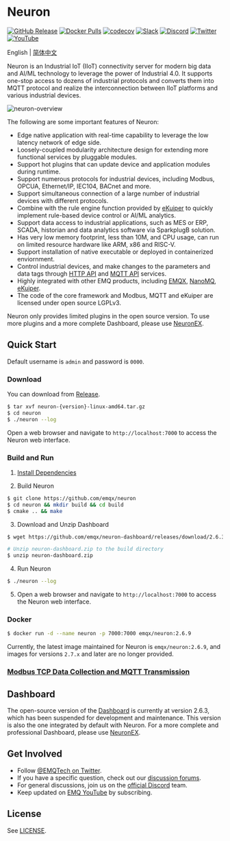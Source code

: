 # Neuron

[![GitHub Release](https://img.shields.io/github/release/emqx/neuron?color=brightgreen&label=Release)](https://github.com/emqx/neuron/releases)
[![Docker Pulls](https://img.shields.io/docker/pulls/emqx/neuron?label=Docker%20Pulls)](https://hub.docker.com/r/emqx/neuron)
[![codecov](https://codecov.io/gh/emqx/neuron/graph/badge.svg?token=X95RD0NUT0)](https://codecov.io/gh/emqx/neuron)
[![Slack](https://img.shields.io/badge/Slack-Neuron-39AE85?logo=slack)](https://slack-invite.emqx.io/)
[![Discord](https://img.shields.io/discord/931086341838622751?label=Discord&logo=discord)](https://discord.gg/xYGf3fQnES)
[![Twitter](https://img.shields.io/badge/Follow-EMQ-1DA1F2?logo=twitter)](https://twitter.com/EMQTech)
[![YouTube](https://img.shields.io/badge/Subscribe-EMQ-FF0000?logo=youtube)](https://www.youtube.com/channel/UC5FjR77ErAxvZENEWzQaO5Q)

English | [简体中文](https://github.com/emqx/neuron/blob/main/README-CN.md)


Neuron is an Industrial IoT (IIoT) connectivity server for modern big data and AI/ML technology to leverage the power of Industrial 4.0. It supports one-stop access to dozens of industrial protocols and converts them into MQTT protocol and realize the interconnection between IIoT platforms and various industrial devices.

![neuron-overview](docs/pictures/neuron-final.png)

The following are some important features of Neuron:

- Edge native application with real-time capability to leverage the low latency network of edge side.
- Loosely-coupled modularity architecture design for extending more functional services by pluggable modules.
- Support hot plugins that can update device and application modules during runtime.
- Support numerous protocols for industrial devices, including Modbus, OPCUA, Ethernet/IP, IEC104, BACnet and more.
- Support simultaneous connection of a large number of industrial devices with different protocols.
- Combine with the rule engine function provided by [eKuiper](https://www.lfedge.org/projects/ekuiper) to quickly implement rule-based device control or AI/ML analytics.
- Support data access to industrial applications, such as MES or ERP, SCADA, historian and data analytics software via SparkplugB solution.
- Has very low memory footprint, less than 10M, and CPU usage, can run on limited resource hardware like ARM, x86 and RISC-V.
- Support installation of native executable or deployed in containerized enviornment.
- Control industrial devices, and make changes to the parameters and data tags through [HTTP API](docs/api/english/http.md) and [MQTT API](docs/api/english/mqtt.md) services.
- Highly integrated with other EMQ products, including [EMQX](https://www.emqx.com/en/products/emqx), [NanoMQ](https://nanomq.io/), [eKuiper](https://ekuiper.org/).
- The code of the core framework and Modbus, MQTT and eKuiper are licensed under open source LGPLv3.

Neuron only provides limited plugins in the open source version. To use more plugins and a more complete Dashboard, please use [NeuronEX](https://www.emqx.com/en/products/neuronex).

## Quick Start

Default username is `admin` and password is `0000`.

### Download

You can download from [Release](https://github.com/emqx/neuron/releases).

```bash
$ tar xvf neuron-{version}-linux-amd64.tar.gz
$ cd neuron
$ ./neuron --log
```

Open a web browser and navigate to `http://localhost:7000` to access the Neuron web interface.

### Build and Run

1. [Install Dependencies](https://github.com/emqx/neuron/install-dependencies.md)

2. Build Neuron
```bash
$ git clone https://github.com/emqx/neuron
$ cd neuron && mkdir build && cd build
$ cmake .. && make
```

3. Download and Unzip Dashboard
```bash
$ wget https://github.com/emqx/neuron-dashboard/releases/download/2.6.3/neuron-dashboard.zip

# Unzip neuron-dashboard.zip to the build directory
$ unzip neuron-dashboard.zip
```

4. Run Neuron
```bash
$ ./neuron --log
```

5. Open a web browser and navigate to `http://localhost:7000` to access the Neuron web interface.

### Docker

```bash
$ docker run -d --name neuron -p 7000:7000 emqx/neuron:2.6.9
```

Currently, the latest image maintained for Neuron is `emqx/neuron:2.6.9`, and images for versions `2.7.x` and later are no longer provided.

### [Modbus TCP Data Collection and MQTT Transmission](./docs/quick_start/quick_start.md)

## Dashboard

The open-source version of the [Dashboard](https://github.com/emqx/neuron-dashboard) is currently at version 2.6.3, which has been suspended for development and maintenance. This version is also the one integrated by default with Neuron. For a more complete and professional Dashboard, please use [NeuronEX](https://www.emqx.com/en/products/neuronex).

## Get Involved

- Follow [@EMQTech on Twitter](https://twitter.com/EMQTech).
- If you have a specific question, check out our [discussion forums](https://github.com/emqx/neuron/discussions).
- For general discussions, join us on the [official Discord](https://discord.gg/xYGf3fQnES) team.
- Keep updated on [EMQ YouTube](https://www.youtube.com/channel/UC5FjR77ErAxvZENEWzQaO5Q) by subscribing.


## License

See [LICENSE](./LICENSE).
